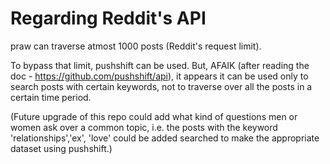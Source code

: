 # Regarding Reddit's API
praw can traverse atmost 1000 posts (Reddit's request limit).

To bypass that limit, pushshift can be used. But, AFAIK (after reading the doc - https://github.com/pushshift/api), it appears it can be
used only to search posts with certain keywords, not to traverse over all the posts in a certain time period. 

(Future upgrade of this repo could add what kind of questions men or women ask over a common topic, i.e. the posts with the keyword
'relationships','ex', 'love' could be added searched to make the appropriate dataset using pushshift.)
